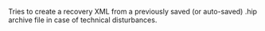 Tries to create a recovery XML from a previously saved (or auto-saved) .hip archive file in case of technical disturbances.
